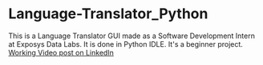 # Language-Translator_Python
This is a Language Translator GUI made as a Software Development Intern at Exposys Data Labs.
It is done in Python IDLE. It's a beginner project.
<a href="https://www.linkedin.com/feed/update/urn:li:activity:6902264260156649473/">Working Video post on LinkedIn</a>
